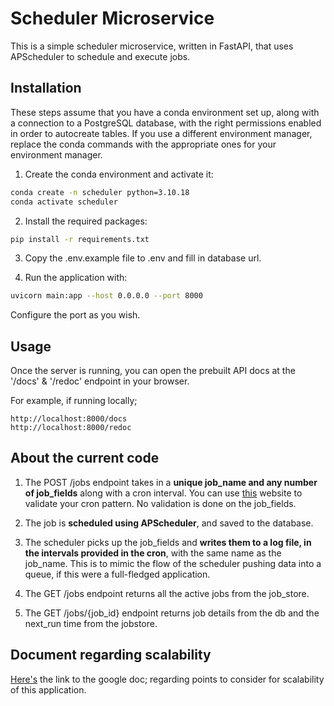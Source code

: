 # Scheduler Microservice

This is a simple scheduler microservice, written in FastAPI, that uses APScheduler to schedule and execute jobs.


## Installation

These steps assume that you have a conda environment set up, along with a connection to a PostgreSQL database, with the right permissions enabled in order to autocreate tables.
If you use a different environment manager, replace the conda commands with the appropriate ones for your environment manager.

1. Create the conda environment and activate it:

```bash
conda create -n scheduler python=3.10.18
conda activate scheduler
```

2. Install the required packages:

```bash
pip install -r requirements.txt
```

3. Copy the .env.example file to .env and fill in database url.

4. Run the application with:

```bash
uvicorn main:app --host 0.0.0.0 --port 8000
```
Configure the port as you wish.

## Usage

Once the server is running, you can open the prebuilt API docs at the '/docs' & '/redoc' endpoint in your browser.

For example, if running locally;
```
http://localhost:8000/docs
http://localhost:8000/redoc
```


## About the current code

1. The POST /jobs endpoint takes in a **unique job_name and any number of job_fields** along with a cron interval. You can use [this](https://crontab.guru) website to validate your cron pattern. No validation is done on the job_fields.

2. The job is **scheduled using APScheduler**, and saved to the database. 

3. The scheduler picks up the job_fields and **writes them to a log file, in the intervals provided in the cron**, with the same name as the job_name. This is to mimic the flow of the scheduler pushing data into a queue, if this were a full-fledged application. 

4. The GET /jobs endpoint returns all the active jobs from the job_store.

5. The GET /jobs/{job_id} endpoint returns job details from the db and the next_run time from the jobstore.


## Document regarding scalability 

[Here's](https://docs.google.com/document/d/12cmXFbDGEcnQZcEt-r-GgceOR4M5bQgs3oZRzj-dzEs/edit?usp=sharing) the link to the google doc; regarding points to consider for scalability of this application.
